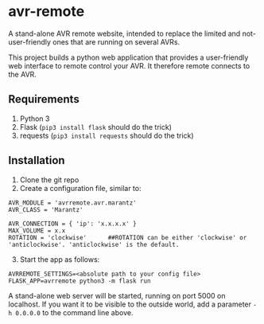 # avr-remote
A stand-alone AVR remote website, intended to replace the limited and not-user-friendly ones that are running on several AVRs.

This project builds a python web application that provides a user-friendly web interface to remote control your AVR. It therefore remote connects to the AVR.

## Requirements
1. Python 3
2. Flask (`pip3 install flask` should do the trick)
3. requests (`pip3 install requests` should do the trick)

## Installation
1. Clone the git repo
2. Create a configuration file, similar to:
```
AVR_MODULE = 'avrremote.avr.marantz'
AVR_CLASS = 'Marantz'

AVR_CONNECTION = { 'ip': 'x.x.x.x' }
MAX_VOLUME = x.x
ROTATION = 'clockwise'		##ROTATION can be either 'clockwise' or 'anticlockwise'. 'anticlockwise' is the default.
```
3. Start the app as follows:
```
AVRREMOTE_SETTINGS=<absolute path to your config file> FLASK_APP=avrremote python3 -m flask run
```

A stand-alone web server will be started, running on port 5000 on localhost. If you want it to be visible to the outside world, add a parameter `-h 0.0.0.0` to the command line above.